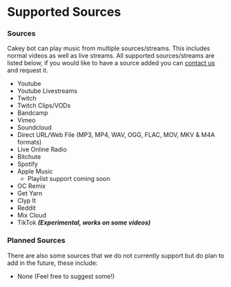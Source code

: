 # Supported Sources

### Sources

Cakey bot can play music from multiple sources/streams. This includes normal videos as well as live streams. All supported sources/streams are listed below, if you would like to have a source added you can [contact us](https://discordapp.com/invite/V73eTwK) and request it.

* Youtube&#x20;
* Youtube Livestreams
* Twitch
* Twitch Clips/VODs
* Bandcamp
* Vimeo
* Soundcloud
* Direct URL/Web File (MP3, MP4, WAV, OGG, FLAC, MOV, MKV & M4A formats)
* Live Online Radio
* Bitchute
* Spotify
* Apple Music
  * Playlist support coming soon
* OC Remix
* Get Yarn
* Clyp It
* Reddit
* Mix Cloud
* TikTok _**(Experimental, works on some videos)**_

### **Planned Sources**

There are also some sources that we do not currently support but do plan to add in the future, these include:

* None (Feel free to suggest some!)
